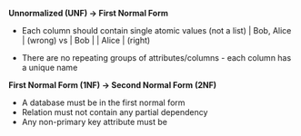 **Unnormalized (UNF) -> First Normal Form**
- Each column should contain single atomic values (not a list)
| Bob, Alice | (wrong)
vs
| Bob  |
| Alice | (right)

- There are no repeating groups of attributes/columns - each column has a unique name

**First Normal Form (1NF) -> Second Normal Form (2NF)**
- A database must be in the first normal form
- Relation must not contain any partial dependency
- Any non-primary key attribute must be